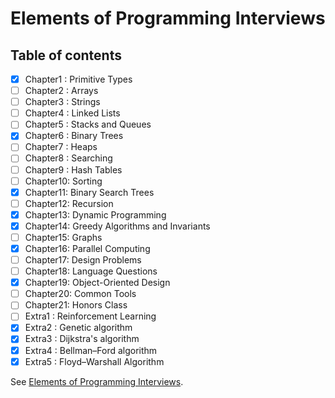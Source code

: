 # Elements of Programming Interviews

## Table of contents

- [x] Chapter1 : Primitive Types
- [ ] Chapter2 : Arrays
- [ ] Chapter3 : Strings
- [ ] Chapter4 : Linked Lists
- [ ] Chapter5 : Stacks and Queues
- [x] Chapter6 : Binary Trees
- [ ] Chapter7 : Heaps
- [ ] Chapter8 : Searching
- [ ] Chapter9 : Hash Tables
- [ ] Chapter10: Sorting
- [x] Chapter11: Binary Search Trees
- [ ] Chapter12: Recursion
- [x] Chapter13: Dynamic Programming
- [x] Chapter14: Greedy Algorithms and Invariants
- [ ] Chapter15: Graphs
- [x] Chapter16: Parallel Computing
- [ ] Chapter17: Design Problems
- [ ] Chapter18: Language Questions
- [x] Chapter19: Object-Oriented Design
- [ ] Chapter20: Common Tools
- [ ] Chapter21: Honors Class
- [ ] Extra1   : Reinforcement Learning 
- [x] Extra2   : Genetic algorithm
- [x] Extra3   : Dijkstra's algorithm
- [x] Extra4   : Bellman–Ford algorithm
- [x] Extra5   : Floyd–Warshall Algorithm

See [Elements of Programming Interviews](https://elementsofprogramminginterviews.com/).
